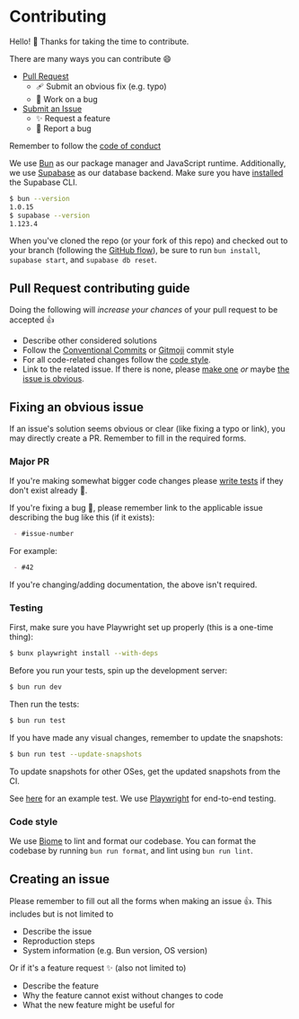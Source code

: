 # Contributing

Hello! :wave: Thanks for taking the time to contribute.

There are many ways you can contribute :smile:

- [Pull Request](#pull-request-contributing-guide)
  - 🩹 Submit an obvious fix (e.g. typo)
  - :memo: Work on a bug
- [Submit an Issue](#creating-an-issue)
  - :sparkles: Request a feature
  - :bug: Report a bug

Remember to follow the [code of conduct](./CODE_OF_CONDUCT.md)

We use [Bun](https://bun.sh) as our package manager and JavaScript runtime. Additionally, we use [Supabase](https://supabase.com) as our database backend. Make sure you have [installed](https://supabase.com/docs/guides/cli/getting-started#installing-the-supabase-cli) the Supabase CLI.

```bash
$ bun --version
1.0.15
$ supabase --version
1.123.4
```

When you've cloned the repo (or your fork of this repo) and checked out to your branch (following the [GitHub flow](https://docs.github.com/en/get-started/quickstart/github-flow#create-a-branch)), be sure to run `bun install`, `supabase start`, and `supabase db reset`.

## Pull Request contributing guide

Doing the following will *increase your chances* of your pull request to be accepted :+1:

- Describe other considered solutions
- Follow the [Conventional Commits](https://www.conventionalcommits.org/en/v1.0.0/) or [Gitmoji](https://gitmoji.dev) commit style
- For all code-related changes follow the [code style](#code-style).
- Link to the related issue. If there is none, please [make one](#creating-an-issue) *or* maybe [the issue is obvious](#fixing-an-obvious-issue).

## Fixing an obvious issue

If an issue's solution seems obvious or clear (like fixing a typo or link), you may directly create a PR. Remember to fill in the required forms.

### Major PR

If you're making somewhat bigger code changes please [write tests](#testing) if they don't exist already :test_tube:.

If you're fixing a bug :bug:, please remember link to the applicable issue describing the bug like this (if it exists):

```md
 - #issue-number
```

For example:

```md
 - #42
```

If you're changing/adding documentation, the above isn't required.

### Testing

First, make sure you have Playwright set up properly (this is a one-time thing):

```bash
$ bunx playwright install --with-deps
```

Before you run your tests, spin up the development server:

```bash
$ bun run dev
```

Then run the tests:

```bash
$ bun run test
```

If you have made any visual changes, remember to update the snapshots:

```bash
$ bun run test --update-snapshots
```

To update snapshots for other OSes, get the updated snapshots from the CI.

See [here](./tests/example.spec.ts) for an example test. We use [Playwright](https://playwright.dev) for end-to-end testing.

### Code style

We use [Biome](https://biomejs.dev) to lint and format our codebase. You can format the codebase by running `bun run format`, and lint using `bun run lint`.

## Creating an issue

Please remember to fill out all the forms when making an issue :+1:. This includes but is not limited to

- Describe the issue
- Reproduction steps
- System information (e.g. Bun version, OS version)

Or if it's a feature request :sparkles: (also not limited to)

- Describe the feature
- Why the feature cannot exist without changes to code
- What the new feature might be useful for
